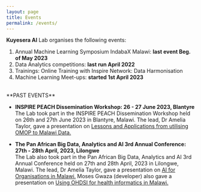 ```yaml
---
layout: page
title: Events
permalink: /events/
---
```


**Kuyesera AI** Lab organises the following events:
1. Annual Machine Learning Symposium IndabaX Malawi: **last event Beg. of May 2023**
2. Data Analytics competitions: **last run April 2022**
3. Trainings: Online Training with Inspire Network: Data Harmonisation
4. Machine Learning Meet-ups: **started 1st April 2023**

<br />
**PAST EVENTS**

* **INSPIRE PEACH Dissemination Workshop: 26 - 27 June 2023, Blantyre**
<br />The Lab took part in the INSPIRE PEACH Dissemination Workshop held on 26th and 27th June 2023 in Blantyre, Malawi. The lead, Dr Amelia Taylor, gave a presentation on <a class="page-link" href="https://docs.google.com/presentation/d/1H_-XLWP0J3WfhdAC57n5nINHroAkClrh/edit?usp=drive_link&ouid=103243696572721185208&rtpof=true&sd=true" target="_blank">Lessons and Applications from utilising OMOP to Malawi Data.</a>

* **The Pan African Big Data, Analytics and AI 3rd Annual Conference: 27th - 28th April, 2023, Lilongwe**
<br />The Lab also took part in the Pan African Big Data, Analytics and AI 3rd Annual Conference held on 27th and 28th April, 2023 in Lilongwe, Malawi. The lead, Dr Amelia Taylor, gave a presentation on <a class="page-link" href="https://docs.google.com/presentation/d/1HlhHs_QWGOmVDFpzyzCaEoadcYN78Von/edit?usp=share_link&ouid=103243696572721185208&rtpof=true&sd=true" target="_blank">AI for Organisations in Malawi.</a> Moses Gwaza (developer) also gave a presentation on <a class="page-link" href="https://docs.google.com/presentation/d/1jlZMlvXv9h065tyyQioN7FBik0dkq4Xx/edit?usp=share_link&ouid=103243696572721185208&rtpof=true&sd=true" target="_blank">Using OHDSI for health informatics in Malawi.</a>

[mubas-organization]: http://www.mubas.ac.mw
